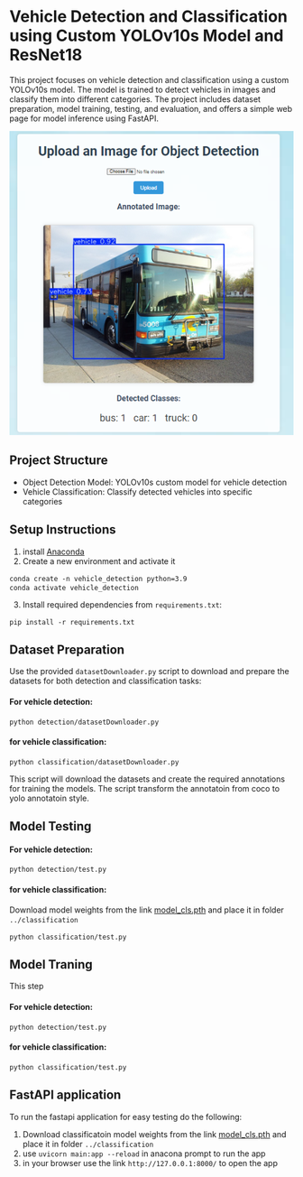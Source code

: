 # Vehicle Detection and Classification using Custom YOLOv10s Model and ResNet18
This project focuses on vehicle detection and classification using a custom YOLOv10s model. The model is trained to detect vehicles in images and classify them into different categories. The project includes dataset preparation, model training, testing, and evaluation, and offers a simple web page for model inference using FastAPI.

<p align="center">
  <img src="https://github.com/omarhassan97/customVehicleDetection/blob/main/static/output_.png" alt="example" />
</p>

## Project Structure
* Object Detection Model: YOLOv10s custom model for vehicle detection
* Vehicle Classification: Classify detected vehicles into specific categories

## Setup Instructions
1. install [Anaconda](https://www.anaconda.com/)
2. Create a new environment and activate it
```
conda create -n vehicle_detection python=3.9
conda activate vehicle_detection
```
   
3. Install required dependencies from `requirements.txt`:
```
pip install -r requirements.txt
```

## Dataset Preparation

Use the provided `datasetDownloader.py` script to download and prepare the datasets for both detection and classification tasks:

#### For vehicle detection:
```
python detection/datasetDownloader.py

```

#### for vehicle classification:
```
python classification/datasetDownloader.py
```


This script will download the datasets and create the required annotations for training the models. The script transform the annotatoin from coco to yolo annotatoin style.


## Model Testing

 

#### For vehicle detection:
```
python detection/test.py

```

#### for vehicle classification:
Download model weights from the link [model_cls.pth](https://drive.google.com/file/d/1Mio_Cli-jBPtciy4-TenivEheWdT-qG-/view?usp=sharing) and place it in folder `../classification`

```
python classification/test.py
```

## Model Traning
 This step 
#### For vehicle detection:
```
python detection/test.py

```

#### for vehicle classification:
```
python classification/test.py
```

##  FastAPI application

To run the fastapi application for easy testing do the following:
1. Download classificatoin model weights from the link [model_cls.pth](https://drive.google.com/file/d/1Mio_Cli-jBPtciy4-TenivEheWdT-qG-/view?usp=sharing) and place it in folder `../classification`
2. use `uvicorn main:app --reload` in anacona prompt to run the app
3. in your browser use the link `http://127.0.0.1:8000/` to open the app

